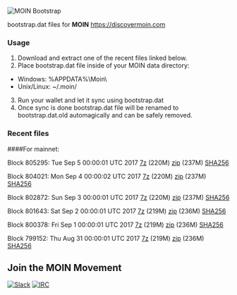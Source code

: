 ![MOIN Bootstrap](https://i.imgur.com/KjM1jMp.jpg)

bootstrap.dat files for **MOIN** https://discovermoin.com

### Usage

1. Download and extract one of the recent files linked below.
2. Place bootstrap.dat file inside of your MOIN data directory:
 - Windows: %APPDATA%\Moin\
 - Unix/Linux: ~/.moin/
3. Run your wallet and let it sync using bootstrap.dat
4. Once sync is done bootstrap.dat file will be renamed to bootstrap.dat.old automagically and can be safely removed.


### Recent files

####For mainnet:

Block 805295: Tue Sep  5 00:00:01 UTC 2017 [7z](https://transfer.sh/Uf3eg/bootstrap.dat.20170905.7z) (220M) [zip](https://transfer.sh/3sBVC/bootstrap.dat.20170905.zip) (237M) [SHA256](https://transfer.sh/10Irm4/sha256.txt)

Block 804021: Mon Sep  4 00:00:02 UTC 2017 [7z](https://transfer.sh/14j6fo/bootstrap.dat.20170904.7z) (220M) [zip](https://transfer.sh/7HHhm/bootstrap.dat.20170904.zip) (237M) [SHA256](https://transfer.sh/zwYvf/sha256.txt)

Block 802872: Sun Sep  3 00:00:01 UTC 2017 [7z](https://transfer.sh/abxkl/bootstrap.dat.20170903.7z) (220M) [zip](https://transfer.sh/U4MY8/bootstrap.dat.20170903.zip) (237M) [SHA256](https://transfer.sh/rfgXe/sha256.txt)

Block 801643: Sat Sep  2 00:00:01 UTC 2017 [7z](https://transfer.sh/SH6Po/bootstrap.dat.20170902.7z) (219M) [zip](https://transfer.sh/13u6NK/bootstrap.dat.20170902.zip) (236M) [SHA256](https://transfer.sh/xXwTx/sha256.txt)

Block 800378: Fri Sep  1 00:00:01 UTC 2017 [7z](https://transfer.sh/11nG6O/bootstrap.dat.20170901.7z) (219M) [zip](https://transfer.sh/xsjWO/bootstrap.dat.20170901.zip) (236M) [SHA256](https://transfer.sh/9yzjZ/sha256.txt)

Block 799152: Thu Aug 31 00:00:01 UTC 2017 [7z](https://transfer.sh/GZqSO/bootstrap.dat.20170831.7z) (219M) [zip](https://transfer.sh/z5ANh/bootstrap.dat.20170831.zip) (236M) [SHA256](https://transfer.sh/hmm9w/sha256.txt)

## Join the MOIN Movement

[![Slack](https://i.imgur.com/Xy0IEJN.png)](https://discovermoin.herokuapp.com)
[![IRC](http://i.imgur.com/amUnKGQ.png)](https://kiwiirc.com/client/irc.freenode.net/#moin-crypto)

